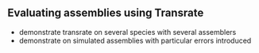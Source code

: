 ## Evaluating assemblies using Transrate  

- demonstrate transrate on several species with several assemblers
- demonstrate on simulated assemblies with particular errors introduced